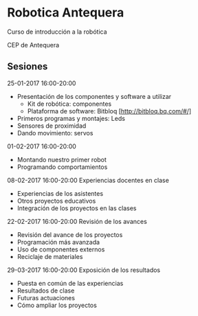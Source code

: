 # Robotica Antequera

Curso de introducción a la robótica

CEP de Antequera

## Sesiones

25-01-2017 16:00-20:00

* Presentación de los componentes y software a utilizar
  * Kit de robótica: componentes
  * Plataforma de software: Bitbloq [http://bitbloq.bq.com/#/]
* Primeros programas y montajes: Leds
* Sensores de proximidad
* Dando movimiento: servos

01-02-2017 16:00-20:00
* Montando nuestro primer robot
* Programando comportamientos

08-02-2017 16:00-20:00
Experiencias docentes en clase
* Experiencias de los asistentes
* Otros proyectos educativos
* Integración de los proyectos en las clases

22-02-2017 16:00-20:00
Revisión de los avances
* Revisión del avance de los proyectos
* Programación más avanzada
* Uso de componentes externos
* Reciclaje de materiales

29-03-2017 16:00-20:00
Exposición de los resultados
* Puesta en común de las experiencias
* Resultados de clase
* Futuras actuaciones
* Cómo ampliar los proyectos

